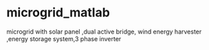 # microgrid_matlab
microgrid with solar panel ,dual active bridge, wind energy harvester ,energy storage system,3 phase inverter

